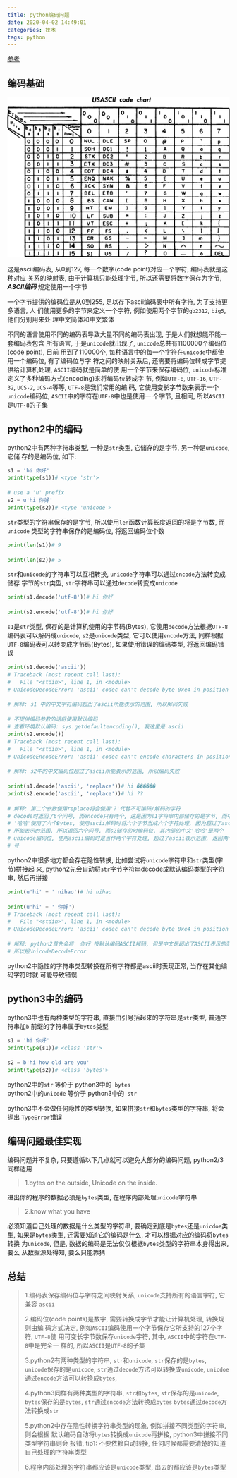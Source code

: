 ```yaml
---
title: python编码问题
date: 2020-04-02 14:49:01
categories: 技术
tags: python
---
```


[参考](https://nedbatchelder.com/text/unipain.html)


## 编码基础

![ascii](/img/USASCII_code_chart.png "source: upload.wikimedia.org")

这是ascii编码表, 从0到127, 每一个数字(code point)对应一个字符, 编码表就是这种对应
关系的映射表, 由于计算机只能处理字节, 所以还需要将数字保存为字节, ***ASCII编码***
规定使用一个字节

一个字节提供的编码位是从0到255, 足以存下ascii编码表中所有字符, 为了支持更多语言, 人
们使用更多的字节来定义一个字符, 例如使用两个字节的`gb2312`, `big5`,  他们分别用来处
理中文简体和中文繁体

不同的语言使用不同的编码表导致大量不同的编码表出现, 于是人们就想能不能一套编码表包含
所有语言, 于是`unicode`就出现了, `unicode`总共有1100000个编码位(code point), 目前
用到了110000个, 每种语言中的每一个字符在`unicode`中都使用一个编码位, 有了编码位与字
符之间的映射关系后, 还需要将编码位转成字节提供给计算机处理, `ASCII`编码就是简单的使
用一个字节来保存编码位, `unicode`标准定义了多种编码方式(encoding)来将编码位转成字
节, 例如`UTF-8`, `UTF-16`, `UTF-32`, `UCS-2`, `UCS-4`等等, `UTF-8`是我们常用的编
码, 它使用变长字节数来表示一个`unicode`编码位, `ASCII`中的字符在`UTF-8`中也是使用一
个字节, 且相同, 所以`ASCII`是`UTF-8`的子集


## python2中的编码

python2中有两种字符串类型, 一种是`str`类型, 它储存的是字节, 另一种是`unicode`, 它储
存的是编码位, 如下:

```python
s1 = 'hi 你好'
print(type(s1))# <type 'str'>

# use a 'u' prefix
s2 = u'hi 你好'
print(type(s2))# <type 'unicode'>
```

`str`类型的字符串保存的是字节, 所以使用`len`函数计算长度返回的将是字节数, 而`unicode`
类型的字符串保存的是编码位, 将返回编码位个数

```python
print(len(s1))# 9

print(len(s2))# 5
```

`str`和`unicode`的字符串可以互相转换, `unicode`字符串可以通过`encode`方法转变成储存
字节的`str`类型, `str`字符串可以通过`decode`转变成`unicode`

```python
print(s1.decode('utf-8'))# hi 你好

print(s2.encode('utf-8'))# hi 你好
```

`s1`是`str`类型, 保存的是计算机使用的字节码(Bytes), 它使用`decode`方法根据`UTF-8`
编码表可以解码成`unicode`, `s2`是`unicode`类型, 它可以使用`encode`方法, 同样根据
`UTF-8`编码表可以转变成字节码(Bytes), 如果使用错误的编码类型, 将返回编码错误

```python
print(s1.decode('ascii'))
# Traceback (most recent call last):
#   File "<stdin>", line 1, in <module>
# UnicodeDecodeError: 'ascii' codec can't decode byte 0xe4 in position 3: ordinal not in range(128)

# 解释: s1 中的中文字符编码超出了ascii所能表示的范围, 所以解码失败

# 不提供编码参数的话将使用默认编码
# 查看环境默认编码: sys.getdefaultencoding(), 我这里是 ascii
print(s2.encode())
# Traceback (most recent call last):
#   File "<stdin>", line 1, in <module>
# UnicodeEncodeError: 'ascii' codec can't encode characters in position 3-4: ordinal not in range(128)

# 解释: s2中的中文编码位超过了ascii所能表示的范围, 所以编码失败

print(s1.decode('ascii', 'replace'))# hi ������
print(s2.encode('ascii', 'replace'))# hi ??

# 解释: 第二个参数使用replace将会使用'?'代替不可编码/解码的字符
# decode时返回了6个问号, 而encode只有两个, 这是因为s1字符串内部储存的是字节, 而中文
# '哈哈'使用了六个Bytes, 使用ascii解码时将六个字节当成六个字符处理, 因为超过了ascii
# 所能表示的范围, 所以返回六个问号, 而s2储存的时编码位, 其内部的中文'哈哈'是两个
# unicode编码位, 使用ascii编码时是当作两个字符处理, 超过了ascii表示范围, 返回两个问
# 号
```

python2中很多地方都会存在隐性转换, 比如尝试将`unicode`字符串和`str`类型(字节)拼接起
来, python2先会自动将`str`字节字符串decode成默认编码类型的字符串, 然后再拼接

```python
print(u'hi' + ' nihao')# hi nihao

print(u'hi' + ' 你好')
# Traceback (most recent call last):
#   File "<stdin>", line 1, in <module>
# UnicodeDecodeError: 'ascii' codec can't decode byte 0xe4 in position 1: ordinal not in range(128)

# 解释: python2首先会将' 你好'按默认编码ASCII解码, 但是中文是超出了ASCII表示的范围,
# 所以报UnicodeDecodeError
```

python2中隐性的字符串类型转换在所有字符都是ascii时表现正常, 当存在其他编码字符时就
可能导致错误


## python3中的编码

python3中也有两种类型的字符串, 直接由引号括起来的字符串是`str`类型, 普通字符串加`b`
前缀的字符串属于`bytes`类型

```python
s1 = 'hi 你好'
print(type(s1))# <class 'str'>

s2 = b'hi how old are you'
print(type(s2))# <class 'bytes'>
```

python2中的`str` 等价于 python3中的` bytes`  
python2中的`unicode` 等价于 python3中的` str`

python3中不会做任何隐性的类型转换, 如果拼接`str`和`bytes`类型的字符串, 将会抛出
`TypeError`错误


## 编码问题最佳实现

编码问题并不复杂, 只要遵循以下几点就可以避免大部分的编码问题, python2/3同样适用

> 1.bytes on the outside, Unicode on the inside.

进出你的程序的数据必须是`bytes`类型, 在程序内部处理`unicode`字符串

> 2.know what you have

必须知道自己处理的数据是什么类型的字符串, 要确定到底是`bytes`还是`unicdoe`类型, 
如果是`bytes`类型, 还需要知道它的编码是什么, 才可以根据对应的编码将`bytes`转换
为`unicode`, 但是, 数据的编码是无法仅仅根据`bytes`类型的字符串本身得出来, 要么
从数据源处得知, 要么只能靠猜


## 总结

> 1.编码表保存编码位与字符之间映射关系, `unicode`支持所有的语言字符, 它兼容
> `ascii`
>  
> 2.编码位(code points)是数字, 需要转换成字节才能让计算机处理, 转换规则由编
> 码方式决定, 例如`ASCII`编码使用一个字节保存它所支持的127个字符, `UTF-8`使
> 用可变长字节数保存`unicode`字符, 其中, `ASCII`中的字符在`UTF-8`中是完全一
> 样的, 所以`ASCII`是`UTF-8`的子集
>  
> 3.python2有两种类型的字符串, `str`和`unicode`, 
> `str`保存的是`bytes`,
> `unicode`保存的是`unicode`, 
> `str`通过`decode`方法可以转换成`unicode`, 
> `unicdoe`通过`encode`方法可以转换成`bytes`,
>  
> 4.python3同样有两种类型的字符串, `str`和`bytes`, 
> `str`保存的是`unicode`, 
> `bytes`保存的是`bytes`, 
> `str`通过`encode`方法转换成`bytes`
> `bytes`通过`decode`方法转换成`str`
>  
> 5.python2中存在隐性转换字符串类型的现象, 例如拼接不同类型的字符串, 则会根据
> 默认编码自动将`bytes`转换成`unicode`再拼接, python3中拼接不同类型字符串则会
> 报错, tip1: 不要依赖自动转换, 任何时候都需要清楚的知道自己处理的字符串类型
>  
> 6.程序内部处理的字符串都应该是`unicode`类型, 出去的都应该是`bytes`类型
